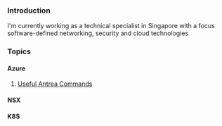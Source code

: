 ### Introduction
I'm currently working as a technical specialist in Singapore with a focus software-defined networking, security and cloud technologies


### Topics
#### Azure
1. [Useful Antrea Commands](antrea.md)
#### NSX
#### K8S
